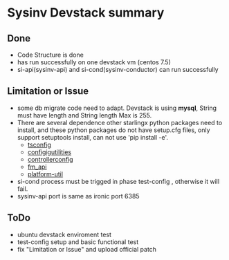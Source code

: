 
# Sysinv Devstack summary

## Done

* Code Structure is done
* has run successfully on one devstack vm (centos 7.5)
* si-api(sysinv-api) and si-cond(sysinv-conductor) can run successfully

## Limitation or Issue

* some db migrate code need to adapt. Devstack is using **mysql**, String must have length and String length Max is 255.
* There are several dependence other starlingx python packages need to install, and these python packages do not have setup.cfg files, only support setuptools install, can not use 'pip install -e'.
  * [tsconfig](http://git.openstack.org/cgit/openstack/stx-update/tree/tsconfigstx-update/tsconfig/tsconfig)
  * [configigutilities](https://git.openstack.org/cgit/openstack/stx-config/tree/configutilities)
  * [controllerconfig](https://git.openstack.org/cgit/openstack/stx-config/tree/controllerconfig)
  * [fm_api](https://git.openstack.org/cgit/openstack/stx-fault/tree/fm-api)
  * [platform-util](https://git.openstack.org/cgit/openstack/stx-utils/tree/middleware/util/recipes-common/platform-util/platform-util)
* si-cond process must be trigged in phase test-config , otherwise it will fail.
* sysinv-api port is same as ironic port 6385
  
## ToDo

* ubuntu devstack enviroment test
* test-config setup and basic functional test
* fix "Limitation or Issue" and upload official patch
